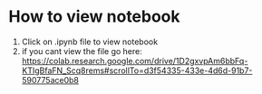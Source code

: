 # How to view notebook

1. Click on .ipynb file to view notebook
2. if you cant view the file go here: https://colab.research.google.com/drive/1D2gxvpAm6bbFq-KTIgBfaFN_Scq8rems#scrollTo=d3f54335-433e-4d6d-91b7-590775ace0b8
